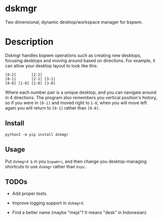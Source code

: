 # dskmgr

Two dimensional, dynamic desktop/workspace manager for bspwm.

# Description

Dskmgr handles bspwm operations such as creating new desktops, focusing desktops and moving around based on directions. For example, it can allow your desktop layout to look like this:

```
[0-2]       [2-2]
[0-1]       [2-1] [3-1]
[0-0] [1-0] [2-0] [3-0]
```

Where each number pair is a unique desktop, and you can navigate around in 4 directions. The program also remembers you vertical position's history, so if you were in `[0-1]` and moved right to `1-0`, when you will move left again you will return to `[0-1]` rather than `[0-0]`.

## Install

```
python3 -m pip install dskmgr
```

## Usage

Put `dskmgrd &` in you `bspwmrc`, and then change you desktop-managing shortcuts to use `dskmgr` rather than `bspc`.


## TODOs

* Add proper tests.

* Improve logging support in `dskmgrd`.

* Find a better name (maybe "meja"? It means "desk" in Indonesian)